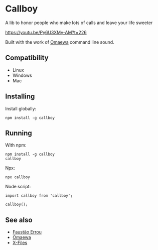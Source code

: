 # Callboy

A lib to honor people who make lots of calls and leave your life sweeter

https://youtu.be/Py6U3XMy-AM?t=226

Built with the work of [Omaewa](https://github.com/BrOrlandi/omaewa) command line sound.

## Compatibility

- Linux
- Windows
- Mac

## Installing

Install globally:

    npm install -g callboy

## Running

With npm:

    npm install -g callboy
    callboy

Npx:

    npx callboy

Node script:

    import callboy from 'callboy';

    callboy();

## See also

 - [Faustão Errou](https://github.com/BrOrlandi/faustao-errou/)
 - [Omaewa](https://github.com/BrOrlandi/omaewa/)
 - [X-Files](https://github.com/BrOrlandi/xfiles/)
